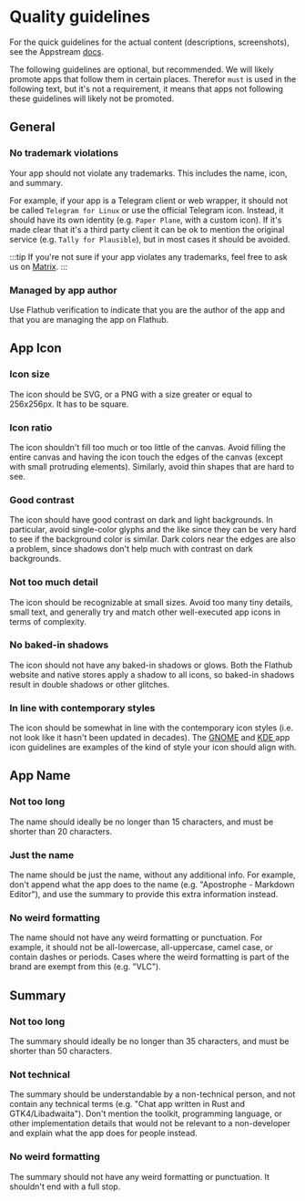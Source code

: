 # Quality guidelines

For the quick guidelines for the actual content (descriptions, screenshots), see the Appstream [docs](https://www.freedesktop.org/software/appstream/docs/chap-Quickstart.html).

The following guidelines are optional, but recommended. We will likely promote apps that follow them in certain places.
Therefor `must` is used in the following text, but it's not a requirement, it means that apps not following these guidelines will likely not be promoted.

## General

### No trademark violations

Your app should not violate any trademarks. This includes the name, icon, and summary.

For example, if your app is a Telegram client or web wrapper, it should not be called `Telegram for Linux` or use the official Telegram icon. Instead, it should have its own identity (e.g. `Paper Plane`, with a custom icon). If it's made clear that it's a third party client it can be ok to mention the original service (e.g. `Tally for Plausible`), but in most cases it should be avoided.

:::tip
If you're not sure if your app violates any trademarks, feel free to ask us on [Matrix](https://matrix.to/#/#flathub:matrix.org).
:::

### Managed by app author

Use Flathub verification to indicate that you are the author of the app and that you are managing the app on Flathub.

## App Icon

### Icon size

The icon should be SVG, or a PNG with a size greater or equal to 256x256px. It has to be square.

### Icon ratio

The icon shouldn't fill too much or too little of the canvas. Avoid filling the entire canvas and having the icon touch the edges of the canvas (except with small protruding elements). Similarly, avoid thin shapes that are hard to see.

### Good contrast

The icon should have good contrast on dark and light backgrounds. In particular, avoid single-color glyphs and the like since they can be very hard to see if the background color is similar. Dark colors near the edges are also a problem, since shadows don't help much with contrast on dark backgrounds.

### Not too much detail

The icon should be recognizable at small sizes. Avoid too many tiny details, small text, and generally try and match other well-executed app icons in terms of complexity.

### No baked-in shadows

The icon should not have any baked-in shadows or glows. Both the Flathub website and native stores apply a shadow to all icons, so baked-in shadows result in double shadows or other glitches.

### In line with contemporary styles

The icon should be somewhat in line with the contemporary icon styles (i.e. not look like it hasn't been updated in decades). The [GNOME](https://developer.gnome.org/hig/guidelines/app-icons.html) and [KDE ](https://develop.kde.org/hig/style/icons/colorful/application/) app icon guidelines are examples of the kind of style your icon should align with.

## App Name

### Not too long

The name should ideally be no longer than 15 characters, and must be shorter than 20 characters.

### Just the name

The name should be just the name, without any additional info. For example, don't append what the app does to the name (e.g. "Apostrophe - Markdown Editor"), and use the summary to provide this extra information instead.

### No weird formatting

The name should not have any weird formatting or punctuation. For example, it should not be all-lowercase, all-uppercase, camel case, or contain dashes or periods. Cases where the weird formatting is part of the brand are exempt from this (e.g. "VLC").

## Summary

### Not too long

The summary should ideally be no longer than 35 characters, and must be shorter than 50 characters.

### Not technical

The summary should be understandable by a non-technical person, and not contain any technical terms (e.g. "Chat app written in Rust and GTK4/Libadwaita"). Don't mention the toolkit, programming language, or other implementation details that would not be relevant to a non-developer and explain what the app does for people instead.

### No weird formatting

The summary should not have any weird formatting or punctuation. It shouldn't end with a full stop.
